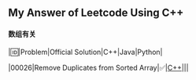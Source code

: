 ## My Answer of Leetcode Using C++

#### **数组有关**


|🆔|Problem|Official Solution|C++|Java|Python|

|00026|Remove Duplicates from Sorted Array|✅|[C++](./0026-Remove-Duplicates-from-Sorted-Array)|||

